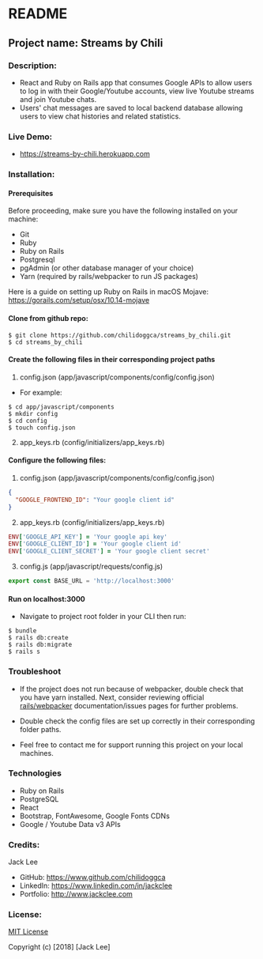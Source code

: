# README

## Project name: Streams by Chili

### Description:
 - React and Ruby on Rails app that consumes Google APIs to allow users to log in with their Google/Youtube accounts, view live Youtube streams and join Youtube chats.
 - Users' chat messages are saved to local backend database allowing users to view chat histories and related statistics.

### Live Demo:
 - <a href="https://streams-by-chili.herokuapp.com" target="_blank">https://streams-by-chili.herokuapp.com</a>

### Installation:

#### Prerequisites
Before proceeding, make sure you have the following installed on your machine:
 - Git
 - Ruby
 - Ruby on Rails
 - Postgresql
 - pgAdmin (or other database manager of your choice)
 - Yarn (required by rails/webpacker to run JS packages)

Here is a guide on setting up Ruby on Rails in macOS Mojave: https://gorails.com/setup/osx/10.14-mojave

#### Clone from github repo:
```
$ git clone https://github.com/chilidoggca/streams_by_chili.git
$ cd streams_by_chili
```
#### Create the following files in their corresponding project paths
  1. config.json (app/javascript/components/config/config.json)

  - For example:
```
$ cd app/javascript/components
$ mkdir config
$ cd config
$ touch config.json
```

  2. app_keys.rb (config/initializers/app_keys.rb)

#### Configure the following files:

  1. config.json (app/javascript/components/config/config.json)

```json
{
  "GOOGLE_FRONTEND_ID": "Your google client id"
}
```

  2. app_keys.rb (config/initializers/app_keys.rb)

```ruby
ENV['GOOGLE_API_KEY'] = 'Your google api key'
ENV['GOOGLE_CLIENT_ID'] = 'Your google client id'
ENV['GOOGLE_CLIENT_SECRET'] = 'Your google client secret'
```

  3. config.js (app/javascript/requests/config.js)

```javascript
export const BASE_URL = 'http://localhost:3000'
```

#### Run on localhost:3000

  - Navigate to project root folder in your CLI then run:  
  ```
  $ bundle
  $ rails db:create
  $ rails db:migrate
  $ rails s
  ```

### Troubleshoot

- If the project does not run because of webpacker, double check that you have yarn installed. Next, consider reviewing official <a href="https://github.com/rails/webpacker" target="_blank">rails/webpacker</a> documentation/issues pages for further problems.

- Double check the config files are set up correctly in their corresponding folder paths.

- Feel free to contact me for support running this project on your local machines.

### Technologies
  - Ruby on Rails
  - PostgreSQL
  - React
  - Bootstrap, FontAwesome, Google Fonts CDNs
  - Google / Youtube Data v3 APIs

### Credits:
Jack Lee
  - GitHub: https://www.github.com/chilidoggca
  - LinkedIn: https://www.linkedin.com/in/jackclee
  - Portfolio: http://www.jackclee.com

### License:
<a href="https://choosealicense.com/licenses/mit/" target="_blank">MIT License</a>

Copyright (c) [2018] [Jack Lee]
